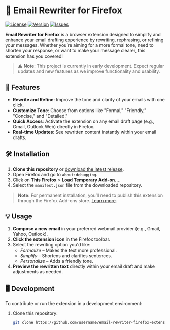# 📧 Email Rewriter for Firefox

[![License](https://img.shields.io/github/license/username/email-rewriter-firefox-extension)](LICENSE)
[![Version](https://img.shields.io/github/v/release/username/email-rewriter-firefox-extension)](https://github.com/username/email-rewriter-firefox-extension/releases)
[![Issues](https://img.shields.io/github/issues/username/email-rewriter-firefox-extension)](https://github.com/username/email-rewriter-firefox-extension/issues)

**Email Rewriter for Firefox** is a browser extension designed to simplify and enhance your email drafting experience by rewriting, rephrasing, or refining your messages. Whether you’re aiming for a more formal tone, need to shorten your response, or want to make your message clearer, this extension has you covered!

> ⚠️ **Note**: This project is currently in early development. Expect regular updates and new features as we improve functionality and usability.

## 🚀 Features

- **Rewrite and Refine**: Improve the tone and clarity of your emails with one click.
- **Customize Tone**: Choose from options like "Formal," "Friendly," "Concise," and "Detailed."
- **Quick Access**: Activate the extension on any email draft page (e.g., Gmail, Outlook Web) directly in Firefox.
- **Real-time Updates**: See rewritten content instantly within your email drafts.

## 🛠 Installation

1. **Clone this repository** or [download the latest release](https://github.com/username/email-rewriter-firefox-extension/releases).
2. Open Firefox and go to `about:debugging`.
3. Click on **This Firefox** > **Load Temporary Add-on…**.
4. Select the `manifest.json` file from the downloaded repository.

> **Note:** For permanent installation, you’ll need to publish this extension through the Firefox Add-ons store. [Learn more](https://extensionworkshop.com/).

## 💡 Usage

1. **Compose a new email** in your preferred webmail provider (e.g., Gmail, Yahoo, Outlook).
2. **Click the extension icon** in the Firefox toolbar.
3. Select the rewriting option you'd like:
   - *Formalize* – Makes the text more professional.
   - *Simplify* – Shortens and clarifies sentences.
   - *Personalize* – Adds a friendly tone.
4. **Preview the rewritten text** directly within your email draft and make adjustments as needed.

## 🖥 Development

To contribute or run the extension in a development environment:

1. Clone this repository:
   ```bash
   git clone https://github.com/username/email-rewriter-firefox-extension.git
